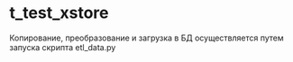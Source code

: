# t_test_xstore
Копирование, преобразование и загрузка в БД осуществляется путем запуска скрипта etl_data.py 
